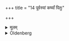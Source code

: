 +++
title = "14 पूर्वस्यां कर्ष्यां पितुः"

+++

<details><summary>मूलम्</summary>

पूर्वस्यां कर्ष्यां पितुः १४
</details>

<details><summary>Oldenberg</summary>

14. (He should perform the different rites) in the eastern pit for his father,
</details>
